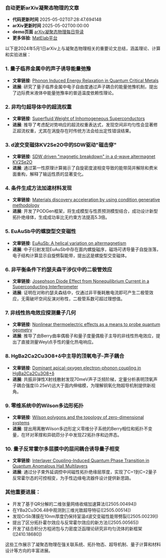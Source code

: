 ### 自动更新arXiv凝聚态物理的文章
  - **代码更新时间** 2025-05-02T07:28:47.694148
  - **arXiv更新时间** 2025-05-02T00:00:00
  - **demo页面** [arXiv凝聚态物理每日导读](https://iopwsy.github.io/arXiv_cond-mat/)
  - **更多体验**: [MatElab平台](https://in.iphy.ac.cn/eln/#/recday)

以下是2024年5月1日arXiv上与凝聚态物理相关的重要论文总结，涵盖理论、计算和实验进展：

### 1. **量子临界金属中的声子诱导能量弛豫**
- **文章链接**: [Phonon Induced Energy Relaxation in Quantum Critical Metals](https://arxiv.org/abs/2505.00067)
- **进展**: 研究了量子临界金属中电子自由度通过声子耦合的能量弛豫机制，提出了边际费米液体中能量弛豫率的普适温度依赖性理论。

### 2. **非均匀超导体中的超流权重**
- **文章链接**: [Superfluid Weight of Inhomogeneous Superconductors](https://arxiv.org/abs/2505.00069)
- **进展**: 推导了考虑配对势响应的超流权重表达式，发现空间非均匀性会显著修正超流权重，尤其在涡旋存在时传统方法会给出定性错误结果。

### 3. **d波交变磁体KV2Se2O中的SDW驱动"磁击穿"**
- **文章链接**: [SDW driven "magnetic breakdown" in a d-wave altermagnet KV2Se2O](https://arxiv.org/abs/2505.00074)
- **进展**: 通过第一性原理计算揭示了自旋密度波相变导致的能带简并解除和费米面重构，解释了输运性质的显著变化。

### 4. **条件生成方法加速材料发现**
- **文章链接**: [Materials discovery acceleration by using condition generative methodology](https://arxiv.org/abs/2505.00076)
- **进展**: 开发了PODGen框架，将生成模型与性质预测模型结合，成功设计新型拓扑绝缘体，生成成功率比无约束方法提高5.3倍。

### 5. **EuAuSb中的螺旋型交变磁性**
- **文章链接**: [EuAuSb: A helical variation on altermagnetism](https://arxiv.org/abs/2505.00081)
- **进展**: 中子衍射发现EuAuSb中存在面内螺旋磁序，磁场可诱导量子自旋涨落，电子结构计算显示自旋劈裂能带，提出这是螺旋型交变磁体。

### 6. **非平衡条件下约瑟夫森干涉仪中的二极管效应**
- **文章链接**: [Josephson Diode Effect from Nonequilibrium Current in a Superconducting Interferometer](https://arxiv.org/abs/2505.00085)
- **进展**: 证明在对称约瑟夫森结中，仅通过非平衡耗散电流即可产生二极管效应，无需破坏空间反演对称性，二极管系数可超过理想值。

### 7. **非线性热电效应探测量子几何**
- **文章链接**: [Nonlinear thermoelectric effects as a means to probe quantum geometry](https://arxiv.org/abs/2505.00086)
- **进展**: 推导了由Berry曲率偶极子和量子度量偶极子主导的非线性热电效应，提出了直接测量Weyl点手性的量化热电响应。

### 8. **HgBa2Ca2Cu3O8+δ中主导的顶氧电子-声子耦合**
- **文章链接**: [Dominant apical-oxygen electron-phonon coupling in HgBa2Ca2Cu3O8+δ](https://arxiv.org/abs/2505.00223)
- **进展**: 共振非弹性X射线散射发现70meV声子泛频阶梯，定量分析表明顶氧声子耦合强度(0.25eV)远大于面内伸缩模，为理解铜氧化物超导机制提供新视角。

### 9. **零维系统中的Wilson多边形拓扑**
- **文章链接**: [Wilson polygons and the topology of zero-dimensional systems](https://arxiv.org/abs/2505.00226)
- **进展**: 提出用离散Wilson多边形定义零维分子系统的Berry相位和拓扑不变量，在环对苯撑和异硫茚分子中发现Z2拓扑序和边界态。

### 10. **量子反常霍尔多层膜中的层间耦合诱导量子相变**
- **文章链接**: [Interlayer Coupling-Induced Quantum Phase Transition in Quantum Anomalous Hall Multilayers](https://arxiv.org/abs/2505.00117)
- **进展**: 通过分子束外延调控中间磁性拓扑绝缘层厚度，实现了C=1到C=2量子反常霍尔态的可控相变，为手性边缘电流器件设计提供新思路。

### 其他重要进展：
- 开发了基于QR分解的二维张量网络收缩加速算法([2505.00494])
- 在YBa2Cu3O6.48中观测到三维光致超导特征([2505.00514])
- 发现CrSb薄膜在10nm厚度仍保持室温d波交变磁性能带劈裂([2505.00239])
- 提出了区分拓扑霍尔效应与反常霍尔效应的新方法([2505.00565])
- 开发了结合积分方程闭包与力密度泛函理论研究非均匀流体的新框架([2410.18680])

这些工作展示了凝聚态物理在强关联系统、拓扑物态、超导机制、量子计算和材料设计等方向的丰富进展。
